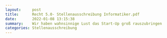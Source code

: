 ```yaml
---
layout:     post
title:      Recht 5.0- Stellenausschreibung Informatiker.pdf
date:       2022-01-08 13:15:38
summary:    Wir haben wahnsinnige Lust das Start-Up groß rauszubringen und Du hoffentlich auch?
categories: Stellenausschreibung
---
```


<object data="{{ site.url }}/pdfs/Recht 5.0- Stellenausschreibung Informatiker.pdf" width="650" height="800" type='application/pdf'></object>
